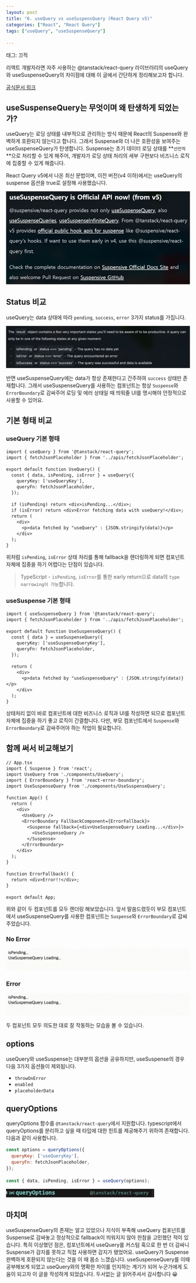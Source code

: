 ```yaml
---
layout: post
title: "6. useQuery vs useSuspensQuery (React Query v5)"
categories: ["React", "React Query"]
tags: ["useQuery", "useSuspenseQuery"]

---
```


태그: 끄적

리액트 개발자라면 자주 사용하는 @tanstack/react-query 라이브러리의 useQuery와 useSuspenseQuery의 차이점에 대해 이 글에서 간단하게 정리해보고자 합니다.

[공식문서 링크](https://tanstack.com/query/v5/docs/framework/react/reference/useSuspenseQuery)

## useSuspenseQuery는 무엇이며 왜 탄생하게 되었는가?

useQuery는 로딩 상태를 내부적으로 관리하는 방식 때문에 React의 Suspense와 완벽하게 호환되지 않는다고 합니다. 그래서 Suspense와 더 나은 호환성을 보여주는 useSuspenseQuery가 탄생합니다. Suspense는 초기 데이터 로딩 상태를 **`선언적`**으로 처리할 수 있게 해주어, 개발자가 로딩 상태 처리의 세부 구현보다 비즈니스 로직에 집중할 수 있게 해줍니다.

React Query v5에서 나온 최신 문법이며, 이전 버전(v4 이하)에서는 useQuery의 suspense 옵션을 true로 설정해 사용했습니다.

![{8BF2DC2D-0BDD-40E8-B2B9-6587D63FBBE2}.png](../assets/img/2024-12-14-6.%20useQuery%20vs%20useSuspensQuery%20(React%20Query%20v5)/v5.png)

## Status 비교

useQuery는 data 상태에 따라 `pending`, `success`, `error` 3가지 status를 가집니다.

![스크린샷 2024-12-12 오후 4.51.13.png](../assets/img/2024-12-14-6.%20useQuery%20vs%20useSuspensQuery%20(React%20Query%20v5)/status.png)

반면 useSuspenseQuery에는 data가 항상 존재한다고 간주하여 `success` 상태만 존재합니다. 그래서 useSuspenseQuery를 사용하는 컴포넌트는 항상 `Suspense`와 `ErrorBoundary`로 감싸주어 로딩 및 에러 상태일 때 띄워줄 UI를 명시해야 안정적으로 사용할 수 있어요.

## 기본 형태 비교

### useQuery 기본 형태

```tsx
import { useQuery } from '@tanstack/react-query';
import { fetchJsonPlaceholder } from '../apis/fetchJsonPlaceholder';

export default function UseQuery() {
  const { data, isPending, isError } = useQuery({
    queryKey: ['useQueryKey'],
    queryFn: fetchJsonPlaceholder,
  });

  if (isPending) return <div>isPending...</div>;
  if (isError) return <div>Error fetching data with useQuery!</div>;
  return (
    <div>
      <p>data fetched by "useQuery" : {JSON.stringify(data)}</p>
    </div>
  );
}
```

위처럼 `isPending`, `isError`  상태 처리를 통해 fallback을 렌더링하게 되면 컴포넌트 자체에 집중을 하기 어렵다는 단점이 있습니다.

> TypeScript - `isPending`, `isError`를 통한 early return으로 data의 `type narrowing이 가능`합니다.
> 

### useSuspense 기본 형태

```tsx
import { useSuspenseQuery } from '@tanstack/react-query';
import { fetchJsonPlaceholder } from '../apis/fetchJsonPlaceholder';

export default function UseSuspenseQuery() {
  const { data } = useSuspenseQuery({
    queryKey: ['useSuspenseQueryKey'],
    queryFn: fetchJsonPlaceholder,
  });

  return (
    <div>
      <p>data fetched by "useSuspenseQuery" : {JSON.stringify(data)}</p>
    </div>
  );
}
```

상태처리 없이 바로 컴포넌트에 대한 비즈니스 로직과 UI를 작성하면 되므로 컴포넌트 자체에 집중을 하기 좋고 로직이 간결합니다. 다만, 부모 컴포넌트에서 `Suspense`와 `ErrorBoundary`로 감싸주어야 하는 작업이 필요합니다.

## 함께 써서 비교해보기

```tsx
// App.tsx
import { Suspense } from 'react';
import UseQuery from './components/UseQuery';
import { ErrorBoundary } from 'react-error-boundary';
import UseSuspenseQuery from './components/UseSuspenseQuery';

function App() {
  return (
    <div>
      <UseQuery />
      <ErrorBoundary FallbackComponent={ErrorFallback}>
        <Suspense fallback={<div>UseSuspenseQuery Loading...</div>}>
          <UseSuspenseQuery />
        </Suspense>
      </ErrorBoundary>
    </div>
  );
}

function ErrorFallback() {
  return <div>Error!!</div>;
}

export default App;
```

위와 같이 두 컴포넌트를 모두  렌더링 해보았습니다. 앞서 말씀드렸듯이 부모 컴포넌트에서 useSuspenseQuery를 사용한 컴포넌트는 `Suspense`와 `ErrorBoundary`로 감싸주었습니다.

### No Error

![편집완료.mov](../assets/img/2024-12-14-6.%20useQuery%20vs%20useSuspensQuery%20(React%20Query%20v5)/no_error.gif)

### Error

![화면 기록 2024-12-13 오전 12.34.18.gif](../assets/img/2024-12-14-6.%20useQuery%20vs%20useSuspensQuery%20(React%20Query%20v5)/error.gif)

두 컴포넌트 모두 의도한 대로 잘 작동하는 모습을 볼 수 있습니다.

## options

useQuery와 useSuspense는 대부분의 옵션을 공유하지만, useSuspense의 경우 다음 3가지 옵션들이 제외됩니다. 

- `throwOnError`
- `enabled`
- `placeholderData`

## queryOptions

queryOptions 함수를 `@tanstack/react-query`에서 지원합니다. typescript에서 queryOptions를 분리하고 싶을 때 타입에 대한 힌트를 제공해주기 위하여 존재합니다. 다음과 같이 사용합니다.

```jsx
const options = queryOptions({
  queryKey: ['useQueryKey'],
  queryFn: fetchJsonPlaceholder,
});

const { data, isPending, isError } = useQuery(options);
```

![{83F27BE9-D506-4AB9-BEDC-08C2308E3D46}.png](../assets/img/2024-12-14-6.%20useQuery%20vs%20useSuspensQuery%20(React%20Query%20v5)/queryOptions.png)

## 마치며

useSuspenseQuery의 존재는 알고 있었으나 지식이 부족해 useQuery 컴포넌트를 Suspense로 감싸놓고 정상적으로 fallback이 띄워지지 않아 한참을 고민했던 적이 있습니다. 특히 이상했던 점은, 컴포넌트에서 useQuery를 커스텀 훅으로 한 번 더 감싸니 Suspense가 감지를 못하고 직접 사용하면 감지가 됐었어요.  useQuery가 Suspense 완벽하게 호환되지 않는다는 것을 이 때 몸소 느꼈습니다. useSuspenseQuery를 이때 공부해보게 되었고 useQuery와의 명확한 차이를 인지하는 계기가 되어 누군가에게 도움이 되고자 이 글을 작성하게 되었습니다. 두서없는 글 읽어주셔서 감사합니다 😀